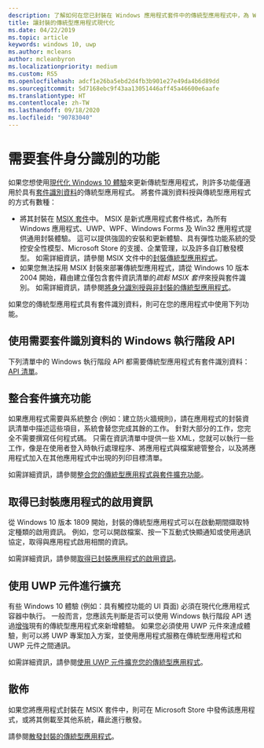 ```yaml
---
description: 了解如何在您已封裝在 Windows 應用程式套件中的傳統型應用程式中，為 Windows 10 使用者新增現代化體驗。
title: 讓封裝的傳統型應用程式現代化
ms.date: 04/22/2019
ms.topic: article
keywords: windows 10, uwp
ms.author: mcleans
author: mcleanbyron
ms.localizationpriority: medium
ms.custom: RS5
ms.openlocfilehash: adcf1e26ba5ebd2d4fb3b901e27e49da4b6d89dd
ms.sourcegitcommit: 5d7168ebc9f43aa13051446aff45a46600e6aafe
ms.translationtype: HT
ms.contentlocale: zh-TW
ms.lasthandoff: 09/18/2020
ms.locfileid: "90783040"
---
```

# <a name="features-that-require-package-identity"></a>需要套件身分識別的功能

如果您想使用[現代化 Windows 10 體驗](index.md)來更新傳統型應用程式，則許多功能僅適用於具有[套件識別資料](/uwp/schemas/appxpackage/uapmanifestschema/element-identity)的傳統型應用程式。 將套件識別資料授與傳統型應用程式的方式有數種：

* 將其封裝在 [MSIX 套件](/windows/msix/desktop/desktop-to-uwp-root)中。 MSIX 是新式應用程式套件格式，為所有 Windows 應用程式、UWP、WPF、Windows Forms 及 Win32 應用程式提供通用封裝體驗。 這可以提供強固的安裝和更新體驗、具有彈性功能系統的受控安全性模型、Microsoft Store 的支援、企業管理，以及許多自訂散發模型。 如需詳細資訊，請參閱 MSIX 文件中的[封裝傳統型應用程式](/windows/msix/desktop/desktop-to-uwp-root)。
* 如果您無法採用 MSIX 封裝來部署傳統型應用程式，請從 Windows 10 版本 2004 開始，藉由建立僅包含套件資訊清單的*疏鬆 MSIX 套件*來授與套件識別。 如需詳細資訊，請參閱[將身分識別授與非封裝的傳統型應用程式](grant-identity-to-nonpackaged-apps.md)。

如果您的傳統型應用程式具有套件識別資料，則可在您的應用程式中使用下列功能。

## <a name="use-windows-runtime-apis-that-require-package-identity"></a>使用需要套件識別資料的 Windows 執行階段 API

下列清單中的 Windows 執行階段 API 都需要傳統型應用程式有套件識別資料：[API 清單](desktop-to-uwp-supported-api.md#list-of-apis)。

## <a name="integrate-with-package-extensions"></a>整合套件擴充功能

如果應用程式需要與系統整合 (例如：建立防火牆規則)，請在應用程式的封裝資訊清單中描述這些項目，系統會替您完成其餘的工作。 針對大部分的工作，您完全不需要撰寫任何程式碼。 只需在資訊清單中提供一些 XML，您就可以執行一些工作，像是在使用者登入時執行處理程序、將應用程式與檔案總管整合，以及將應用程式加入在其他應用程式中出現的列印目標清單。

如需詳細資訊，請參閱[整合您的傳統型應用程式與套件擴充功能](desktop-to-uwp-extensions.md)。

## <a name="get-activation-info-for-packaged-apps"></a>取得已封裝應用程式的啟用資訊

從 Windows 10 版本 1809 開始，封裝的傳統型應用程式可以在啟動期間擷取特定種類的啟用資訊。 例如，您可以開啟檔案、按一下互動式快顯通知或使用通訊協定，取得與應用程式啟用相關的資訊。

如需詳細資訊，請參閱[取得已封裝應用程式的啟用資訊](get-activation-info-for-packaged-apps.md)。

## <a name="extend-with-uwp-components"></a>使用 UWP 元件進行擴充

有些 Windows 10 體驗 (例如：具有觸控功能的 UI 頁面) 必須在現代化應用程式容器中執行。 一般而言，您應該先判斷是否可以使用 Windows 執行階段 API 透過[增強](desktop-to-uwp-enhance.md)現有的傳統型應用程式來新增體驗。 如果您必須使用 UWP 元件來達成體驗，則可以將 UWP 專案加入方案，並使用應用程式服務在傳統型應用程式和 UWP 元件之間通訊。

如需詳細資訊，請參閱[使用 UWP 元件擴充您的傳統型應用程式](desktop-to-uwp-extend.md)。

## <a name="distribute"></a>散佈

如果您將應用程式封裝在 MSIX 套件中，則可在 Microsoft Store 中發佈該應用程式，或將其側載至其他系統，藉此進行散發。

請參閱[散發封裝的傳統型應用程式](desktop-to-uwp-distribute.md)。